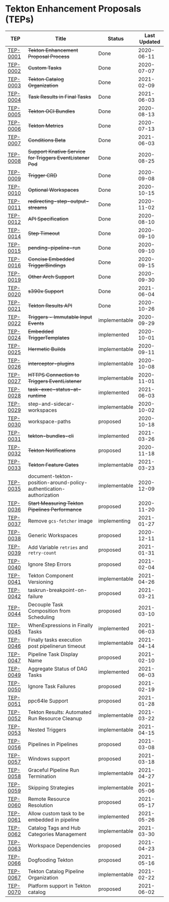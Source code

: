 # Tekton Enhancement Proposals (TEPs)

| TEP  | Title  | Status   | Last Updated  |
|------|--------|----------|---------------|
|[TEP-0001](0001-tekton-enhancement-proposal-process.md) |~~Tekton Enhancement Proposal Process~~| Done | 2020-06-11 |
|[TEP-0002](0002-custom-tasks.md) |~~Custom Tasks~~| Done | 2020-07-07 |
|[TEP-0003](0003-tekton-catalog-organization.md) |~~Tekton Catalog Organization~~| Done | 2021-02-09 |
|[TEP-0004](0004-task-results-in-final-tasks.md) |~~Task Results in Final Tasks~~ | Done | 2021-06-03 |
|[TEP-0005](0005-tekton-oci-bundles.md) | ~~Tekton OCI Bundles~~ | Done | 2020-08-13 |
|[TEP-0006](0006-tekton-metrics.md) | ~~Tekton Metrics~~ | Done | 2020-07-13 |
|[TEP-0007](0007-conditions-beta.md) | ~~Conditions Beta~~ | Done | 2021-06-03 |
|[TEP-0008](0008-support-knative-service-for-triggers-eventlistener-pod.md) | ~~Support Knative Service for Triggers EventListener Pod~~ | Done | 2020-08-25 |
|[TEP-0009](0009-trigger-crd.md) | ~~Trigger CRD~~ | Done | 2020-09-08 |
|[TEP-0010](0010-optional-workspaces.md) | ~~Optional Workspaces~~ | Done | 2020-10-15 |
|[TEP-0011](0011-redirecting-step-output-streams.md) | ~~redirecting-step-output-streams~~ | Done | 2020-11-02 |
|[TEP-0012](0012-api-spec.md) | ~~API Specification~~ | Done | 2020-08-10 |
|[TEP-0014](0014-step-timeout.md) | ~~Step Timeout~~ | Done | 2020-09-10 |
|[TEP-0015](0015-pending-pipeline.md) | ~~pending-pipeline-run~~ | Done | 2020-09-10 |
|[TEP-0016](0016-concise-trigger-bindings.md) | ~~Concise Embedded TriggerBindings~~ | Done | 2020-09-15 |
|[TEP-0019](0019-other-arch-support.md) | ~~Other Arch Support~~ | Done | 2020-09-30 |
|[TEP-0020](0020-s390x-support.md) | ~~s390x Support~~ | Done | 2021-06-04 |
|[TEP-0021](0021-results-api.md) | ~~Tekton Results API~~ | Done | 2020-10-26 |
|[TEP-0022](0022-trigger-immutable-input.md) | ~~Triggers - Immutable Input Events~~ | implementable | 2020-09-29 |
|[TEP-0024](0024-embedded-trigger-templates.md) | ~~Embedded TriggerTemplates~~ | implemented | 2020-10-01 |
|[TEP-0025](0025-hermekton.md) | ~~Hermetic Builds~~ | implementable | 2020-09-11 |
|[TEP-0026](0026-interceptor-plugins.md) | ~~interceptor-plugins~~ | implementable | 2020-10-08 |
|[TEP-0027](0027-https-connection-to-triggers-eventlistener.md) | ~~HTTPS Connection to Triggers EventListener~~ | implementable | 2020-11-01 |
|[TEP-0028](0028-task-execution-status-at-runtime.md) | ~~task-exec-status-at-runtime~~ | implemented | 2021-06-03 |
|[TEP-0029](0029-step-workspaces.md) | step-and-sidecar-workspaces | implementable | 2020-10-02 |
|[TEP-0030](0030-workspace-paths.md) | workspace-paths | proposed | 2020-10-18 |
|[TEP-0031](0031-tekton-bundles-cli.md) | ~~tekton-bundles-cli~~ | implemented | 2021-03-26 |
|[TEP-0032](0032-tekton-notifications.md) | ~~Tekton Notifications~~ | proposed | 2020-11-18 |
|[TEP-0033](0033-tekton-feature-gates.md) | ~~Tekton Feature Gates~~ | implementable | 2021-03-23 |
|[TEP-0035](0035-document-tekton-position-around-policy-authentication-authorization.md) | document-tekton-position-around-policy-authentication-authorization | implementable | 2020-12-09 |
|[TEP-0036](0036-start-measuring-tekton-pipelines-performance.md) | ~~Start Measuring Tekton Pipelines Performance~~ | proposed | 2020-11-20 |
|[TEP-0037](0037-remove-gcs-fetcher.md) | Remove `gcs-fetcher` image | implementing | 2021-01-27 |
|[TEP-0038](0038-generic-workspaces.md) | Generic Workspaces | proposed | 2020-12-11 |
|[TEP-0039](0039-add-variable-retries-and-retrycount.md) | Add Variable `retries` and `retry-count` | proposed | 2021-01-31 |
|[TEP-0040](0040-ignore-step-errors.md) | Ignore Step Errors | proposed | 2021-02-04 |
|[TEP-0041](0041-tekton-component-versioning.md) | Tekton Component Versioning | implementable | 2021-04-26 |
|[TEP-0042](0042-taskrun-breakpoint-on-failure.md) | taskrun-breakpoint-on-failure | proposed | 2021-03-21 |
|[TEP-0044](0044-decouple-task-composition-from-scheduling.md) | Decouple Task Composition from Scheduling | proposed | 2021-03-10 |
|[TEP-0045](0045-whenexpressions-in-finally-tasks.md) | WhenExpressions in Finally Tasks | implemented | 2021-06-03 |
|[TEP-0046](0046-finallytask-execution-post-timeout.md) | Finally tasks execution post pipelinerun timeout | implementable | 2021-04-14 |
|[TEP-0047](0047-pipeline-task-display-name.md) | Pipeline Task Display Name | proposed | 2021-02-10 |
|[TEP-0049](0049-aggregate-status-of-dag-tasks.md) | Aggregate Status of DAG Tasks | implemented | 2021-06-03 |
|[TEP-0050](0050-ignore-task-failures.md) | Ignore Task Failures | proposed | 2021-02-19 |
|[TEP-0051](0051-ppc64le-architecture-support.md) | ppc64le Support | proposed | 2021-01-28 |
|[TEP-0052](0052-tekton-results-automated-run-resource-cleanup.md) | Tekton Results: Automated Run Resource Cleanup | implementable | 2021-03-22 |
|[TEP-0053](0053-nested-triggers.md) | Nested Triggers | implementable | 2021-04-15 |
|[TEP-0056](0056-pipelines-in-pipelines.md) | Pipelines in Pipelines | proposed | 2021-03-08 |
|[TEP-0057](0057-windows-support.md) | Windows support | proposed | 2021-03-18 |
|[TEP-0058](0058-graceful-pipeline-run-termination.md) | Graceful Pipeline Run Termination | implementable | 2021-04-27 |
|[TEP-0059](0059-skipping-strategies.md) | Skipping Strategies | implementable | 2021-05-06 |
|[TEP-0060](0060-remote-resource-resolution.md) | Remote Resource Resolution | proposed | 2021-05-17 |
|[TEP-0061](0061-allow-custom-task-to-be-embedded-in-pipeline.md) | Allow custom task to be embedded in pipeline | implemented | 2021-05-26 |
|[TEP-0062](0062-catalog-tags-and-hub-categories-management.md) | Catalog Tags and Hub Categories Management | implementable | 2021-03-30 |
|[TEP-0063](0063-workspace-dependencies.md) | Workspace Dependencies | proposed | 2021-04-23 |
|[TEP-0066](0066-dogfooding-tekton.md) | Dogfooding Tekton | proposed | 2021-05-16 |
|[TEP-0067](0067-tekton-catalog-pipeline-organization.md) | Tekton Catalog Pipeline Organization | implementable | 2021-02-22 |
|[TEP-0070](0070-tekton-catalog-task-platform-support.md) | Platform support in Tekton catalog | proposed | 2021-06-02 |
